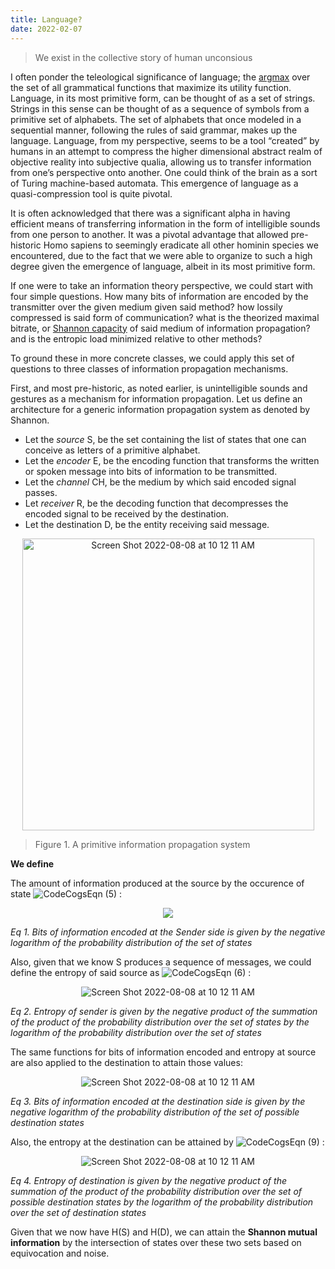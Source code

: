 ```yaml
---
title: Language?
date: 2022-02-07
---
```

 > We exist in the collective story of human unconsious

 I often ponder the teleological significance of language; the [argmax](https://en.wikipedia.org/wiki/Arg_max) over the set of all grammatical functions that maximize its utility function. Language, in its most primitive form, can be thought of as a set of strings. Strings in this sense can be thought of as a sequence of symbols from a primitive set of alphabets. The set of alphabets that once modeled in a sequential manner, following the rules of said grammar, makes up the language. Language, from my perspective, seems to be a tool “created” by humans in an attempt to compress the higher dimensional abstract realm of objective reality into subjective qualia, allowing us to transfer information from one’s perspective onto another. One could think of the brain as a sort of Turing machine-based automata. This emergence of language as a quasi-compression tool is quite pivotal.

 It is often acknowledged that there was a significant alpha in having efficient means of transferring information in the form of intelligible sounds from one person to another. It was a pivotal advantage that allowed pre-historic Homo sapiens to seemingly eradicate all other hominin species we encountered, due to the fact that we were able to organize to such a high degree given the emergence of language, albeit in its most primitive form.

 If one were to take an information theory perspective, we could start with four simple questions. How many bits of information are encoded by the transmitter over the given medium given said method? how lossily compressed is said form of communication? what is the theorized maximal bitrate, or [Shannon capacity](https://en.wikipedia.org/wiki/Channel_capacity) of said medium of information propagation? and is the entropic load minimized relative to other methods?

 To ground these in more concrete classes, we could apply this set of questions to three classes of information propagation mechanisms.

 First, and most pre-historic, as noted earlier, is unintelligible sounds and gestures as a mechanism for information propagation. Let us define an architecture for a generic information propagation system as denoted by Shannon.

- Let the *source* S, be the set containing the list of states that one can conceive as letters of a primitive alphabet.
- Let the *encoder* E, be the encoding function that transforms the written or spoken message into bits of information to be transmitted.
- Let the *channel* CH, be the medium by which said encoded signal passes.
- Let *receiver* R, be the decoding function that decompresses the encoded signal to be received by the destination.
- Let the destination D, be the entity receiving said message.


<p align="center">
    <img width="467" alt="Screen Shot 2022-08-08 at 10 12 11 AM" src="https://user-images.githubusercontent.com/73560826/194781153-bc4237f3-39af-459b-8887-86a4a6bccc98.png">
</p>

> Figure 1. A primitive information propagation system

**We define**

The amount of information produced at the source by the occurence of state ![CodeCogsEqn (5)](https://user-images.githubusercontent.com/73560826/194964206-ff4316d1-9a2c-43b5-b530-02bd2009d002.svg) :

<p align="center">
    <img src="https://user-images.githubusercontent.com/73560826/194963886-db6436b8-14d0-4e82-b7a9-e392b825a620.svg">
</p>


*Eq 1. Bits of information encoded at the Sender side is given by the negative logarithm of the probability distribution of the set of states*

Also, given that we know S produces a sequence of messages, we could define the entropy of said source as ![CodeCogsEqn (6)](https://user-images.githubusercontent.com/73560826/194964924-b2264ff0-86b2-40ff-8a6c-867cc911ec0b.svg)
:

<p align="center">
    <img alt="Screen Shot 2022-08-08 at 10 12 11 AM" src="https://user-images.githubusercontent.com/73560826/194964941-aa3ed967-4106-40c4-83b2-7ec83bc726b1.svg">
</p>

*Eq 2. Entropy of sender is given by the negative product of the summation of the product of the probability distribution over the set of states by the logarithm of the probability distribution over the set of states*

The same functions for bits of information encoded and entropy at source are also applied to the destination to attain those values:

<p align="center">
    <img alt="Screen Shot 2022-08-08 at 10 12 11 AM" src="https://user-images.githubusercontent.com/73560826/194965332-c5773c47-32e6-4616-8690-4f6d25929c11.svg">
</p>

*Eq 3. Bits of information encoded at the destination side is given by the negative logarithm of the probability distribution of the set of possible destination states*

Also, the entropy at the destination can be attained by ![CodeCogsEqn (9)](https://user-images.githubusercontent.com/73560826/194965394-dcdc6960-587f-4663-ae25-a54d9cdd6a36.svg)
:

<p align="center">
    <img alt="Screen Shot 2022-08-08 at 10 12 11 AM" src="https://user-images.githubusercontent.com/73560826/194965408-10ea7c75-98e0-4edf-8b27-0c41eb151f78.svg">
</p>

*Eq 4. Entropy of destination is given by the negative product of the summation of the product of the probability distribution over the set of possible destination states by the logarithm of the probability distribution over the set of destination states*

Given that we now have H(S) and H(D), we can attain the **Shannon mutual information** by the intersection of states over these two sets based on equivocation and noise.



